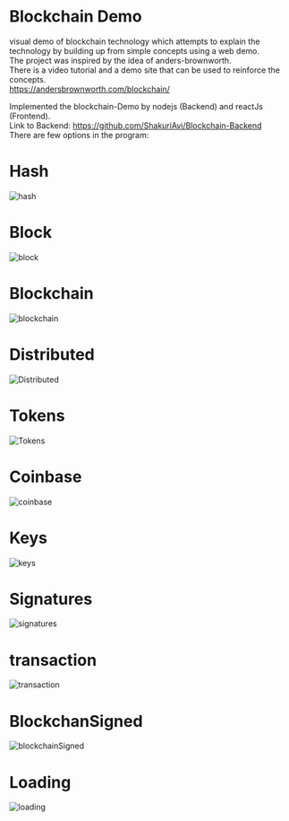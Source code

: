 # Blockchain Demo
visual demo of blockchain technology which attempts to explain the technology by building up from simple concepts using a web demo.</br>
The project was inspired by the idea of anders-brownworth.</br>
There is a video tutorial and a demo site that can be used to reinforce the concepts.</br>
https://andersbrownworth.com/blockchain/

Implemented the blockchain-Demo by nodejs (Backend) and reactJs (Frontend).</br>
Link to Backend: https://github.com/ShakuriAvi/Blockchain-Backend </br>
There are few options in the program:
# Hash

![hash](https://user-images.githubusercontent.com/65177459/127511336-b35d64b5-9f49-4bbb-9bb9-1442a13fdc56.png)

# Block

![block](https://user-images.githubusercontent.com/65177459/127511350-4587ea72-e4ef-4f90-bdc1-e6969084b09c.png)

# Blockchain

![blockchain](https://user-images.githubusercontent.com/65177459/127511352-b13c0436-1b13-421e-b991-f712fb98ed9d.png)

# Distributed

![Distributed](https://user-images.githubusercontent.com/65177459/127511335-5b603c7e-09eb-42a8-8d28-83c421ded656.png)

# Tokens

![Tokens](https://user-images.githubusercontent.com/65177459/127511345-5fcd0ff1-f461-46d0-833b-6bbd71b0a92a.png)

# Coinbase

![coinbase](https://user-images.githubusercontent.com/65177459/127511332-b107ccf3-7400-4e39-ba29-d12f0d229d06.png)

# Keys

![keys](https://user-images.githubusercontent.com/65177459/127511340-facc0942-a458-4aa9-bc2e-4c10fb1bdb43.png)

# Signatures

![signatures](https://user-images.githubusercontent.com/65177459/127511343-b84797cc-5e2d-449b-a86c-bfc6814846f1.png)

# transaction

![transaction](https://user-images.githubusercontent.com/65177459/127511346-25b9a8bc-2923-4a55-9165-0f8568555bbf.png)

# BlockchanSigned

![blockchainSigned](https://user-images.githubusercontent.com/65177459/127511322-cf7d5807-264c-4dd4-90d0-192a787f8184.png)


# Loading

![loading](https://user-images.githubusercontent.com/65177459/127511342-508d38fc-274a-456d-9a9e-b73774cc07f8.png)
